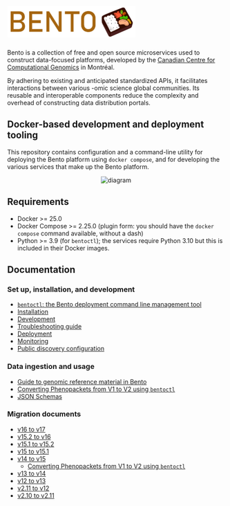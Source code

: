 # <img src="./docs/img/bento_logo.png" alt="Bento" width="297" height="73" />

Bento is a collection of free and open source microservices used to construct data-focused platforms, developed by the
[Canadian Centre for Computational Genomics](https://computationalgenomics.ca/) in Montréal.

By adhering to existing and anticipated standardized APIs, it facilitates interactions between 
various -omic science global communities. Its reusable and interoperable components reduce the 
complexity and overhead of constructing data distribution portals.


## Docker-based development and deployment tooling

This repository contains configuration and a command-line utility for deploying
the Bento platform using `docker compose`, and for developing the various services
that make up the Bento platform.



<div style="text-align:center">
  <img src="https://github.com/bento-platform/bentoV2/blob/main/diagram.png?raw=true" alt="diagram" style="align:middle;"/>
</div>


## Requirements
- Docker >= 25.0
- Docker Compose >= 2.25.0 (plugin form: you should have the `docker compose` command available, without a dash)
- Python >= 3.9 (for `bentoctl`); the services require Python 3.10 but this is included in their Docker images. 


## Documentation

### Set up, installation, and development

* [`bentoctl`: the Bento deployment command line management tool](./docs/bentoctl.md)
* [Installation](./docs/installation.md)
* [Development](./docs/development.md)
* [Troubleshooting guide](./docs/troubleshooting.md)
* [Deployment](./docs/deployment.md)
* [Monitoring](./docs/monitoring.md)
* [Public discovery configuration](./docs/public_discovery.md)

### Data ingestion and usage

* [Guide to genomic reference material in Bento](./docs/reference_material.md)
* [Converting Phenopackets from V1 to V2 using `bentoctl`](./docs/phenopackets_v1_to_v2.md)
* [JSON Schemas](./docs/json-schemas.md)

### Migration documents

* [v16 to v17](./docs/migrating_to_17.md)
* [v15.2 to v16](./docs/migrating_to_16.md)
* [v15.1 to v15.2](./docs/migrating_to_15_2.md)
* [v15 to v15.1](./docs/migrating_to_15_1.md)
* [v14 to v15](./docs/migrating_to_15.md)
  * [Converting Phenopackets from V1 to V2 using `bentoctl`](./docs/phenopackets_v1_to_v2.md) 
* [v13 to v14](./docs/migrating_to_14.md)
* [v12 to v13](./docs/migrating_to_13.md)
* [v2.11 to v12](./docs/migrating_to_12.md)
* [v2.10 to v2.11](./docs/migrating_to_2_11.md)
